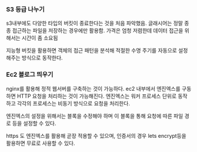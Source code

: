 ### S3 등급 나누기

s3내부에도 다양한 타입의 버킷이 종료한다는 것을 처음 파악했음.
글래시어는 정말 종종 접근하는 파일을 저장하는 경우에만 활용함.
가격은 엄청 저렴한데 데이터 접근을 위해서는 시간이 좀 소요됨

지능형 버킷을 활용하면 객체의 접근 패턴을 분석해 적절한 수명 주기를 자동으로 설정해주는 방식으로 동작한다.

### Ec2 블로그 띄우기

nginx를 활용해 정적 웹서버를 구축하는 것이 가능하다.
ec2 내부에서 엔진엑스를 구동하면 HTTP 요청을 처리하는 것이 가능해진다.
엔진엑스는 워커 프로세스 단위로 동작하고 각각의 프로세스는 비동기 방식으로  요청을 처리한다.

엔진엑스의 설정을 위해서는 블록을 수정해야 하며 이 블록을 통해 요청에 따른 파일 경로 등을 설정할 수 있다.

https 도 엔진엑스를 활용해 곧장 적용할 수 있으며, 인증서의 경우 lets encrypt등을 활용하면 무료로 사용할 수 있다.

